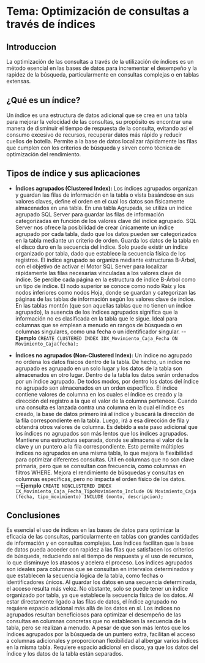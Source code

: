﻿# Tema: Optimización de consultas a través de índices
## Introduccion

La optimización de las consultas a través de la utilización de índices es un método esencial en las bases de datos para incrementar el desempeño y la rapidez de la búsqueda, particularmente en consultas complejas o en tablas extensas. 

## ¿Qué es un índice?

Un índice es una estructura de datos adicional que se crea en una tabla para mejorar la velocidad de las consultas, su propósito es encontrar una manera de disminuir el tiempo de respuesta de la consulta, evitando así el consumo excesivo de recursos, recuperar datos más rápido y reducir cuellos de botella. Permite a la base de datos localizar rápidamente las filas que cumplen con los criterios de búsqueda y sirven como técnica de optimización del rendimiento.

## Tipos de índice y sus aplicaciones

* **Índices agrupados (Clustered Index):** 
	Los índices agrupados organizan y guardan las filas de información en la tabla o vista basándose en sus valores claves, define el orden en el cual los datos son físicamente almacenados en una tabla.
En una tabla Agrupada, se utiliza un índice agrupado SQL Server para guardar las filas de información categorizadas en función de los valores clave del índice agrupado. SQL Server nos ofrece la posibilidad de crear únicamente un índice agrupado por cada tabla, dado que los datos pueden ser categorizados en la tabla mediante un criterio de orden.
Guarda los datos de la tabla en el disco duro en la secuencia del índice. Solo puede existir un índice organizado por tabla, dado que establece la secuencia física de los registros.
El índice agrupado se organiza mediante estructuras B-Árbol, con el objetivo de activar el Motor SQL Server para localizar rápidamente las filas necesarias vinculadas a los valores clave de índice. Se percibe cada página en la estructura de índice B-Árbol como un tipo de índice. El nodo superior se conoce como nodo Raíz y los nodos inferiores como nodos Hoja, donde se guardan y categorizan las páginas de las tablas de información según los valores clave de índice.
En las tablas montón (que son aquellas tablas que no tienen un índice agrupado), la ausencia de los índices agrupados significa que la información no es clasificada en la tabla que le sigue.
Ideal para columnas que se emplean a menudo en rangos de búsqueda o en columnas singulares, como una fecha o un identificador singular.
-- **Ejemplo**
`CREATE CLUSTERED INDEX IDX_Movimiento_Caja_Fecha ON Movimiento_Caja(fecha);`

* **Índices  no agrupados (Non-Clustered Index):** 
Un índice no agrupado no ordena los datos físicos dentro de la tabla. De hecho, un índice no agrupado es agrupado en un solo lugar y los datos de la tabla son almacenados en otro lugar. 
Dentro de la tabla los datos serán ordenados por un índice agrupado. De todos modos, por dentro los datos del índice no agrupado son almacenados en un orden específico. El índice contiene valores de columna en los cuales el índice es creado y la dirección del registro a la que el valor de la columna pertenece.
Cuando una consulta es lanzada contra una columna en la cual el índice es creado, la base de datos primero irá al índice y buscará la dirección de la fila correspondiente en la tabla. Luego, irá a esa dirección de fila y obtendrá otros valores de columna. Es debido a este paso adicional que los índices no agrupados son más lentos que los índices agrupados.
Mantiene una estructura separada, donde se almacena el valor de la clave y un puntero a la fila correspondiente. Esto permite múltiples índices no agrupados en una misma tabla, lo que mejora la flexibilidad para optimizar diferentes consultas.
Útil en columnas que no son clave primaria, pero que se consultan con frecuencia, como columnas en filtros WHERE.
Mejora el rendimiento de búsquedas y consultas en columnas específicas, pero no impacta el orden físico de los datos.	
--**Ejemplo**
`CREATE NONCLUSTERED INDEX IX_Movimiento_Caja_Fecha_TipoMovimiento_Include ON Movimiento_Caja (fecha, tipo_movimiento) INCLUDE (monto, descripcion);`

## Conclusiones

Es esencial el uso de índices en las bases de datos para optimizar la eficacia de las consultas, particularmente en tablas con grandes cantidades de información y en consultas complejas. Los índices facilitan que la base de datos pueda acceder con rapidez a las filas que satisfacen los criterios de búsqueda, reduciendo así el tiempo de respuesta y el uso de recursos, lo que disminuye los atascos y acelera el proceso.
Los índices agrupados son ideales para columnas que se consultan en intervalos determinados y que establecen la secuencia lógica de la tabla, como fechas o identificadores únicos. Al guardar los datos en una secuencia determinada, el acceso resulta más veloz. No obstante, solo se puede tener un índice organizado por tabla, ya que establece la secuencia física de los datos. Al estar directamente ligado a las filas de datos, el índice agrupado no requiere espacio adicional más allá de los datos en sí.
Los índices no agrupados resultan beneficiosos para optimizar el desempeño de las consultas en columnas concretas que no establecen la secuencia de la tabla, pero se realizan a menudo. A pesar de que son más lentos que los índices agrupados por la búsqueda de un puntero extra, facilitan el acceso a columnas adicionales y proporcionan flexibilidad al albergar varios índices en la misma tabla. Requiere espacio adicional en disco, ya que los datos del índice y los datos de la tabla están separados.
